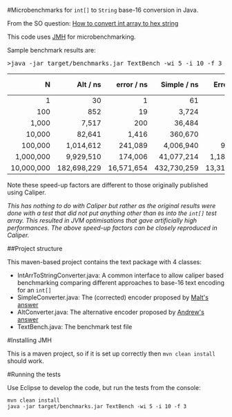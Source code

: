 #Microbenchmarks for `int[]` to `String` base-16 conversion in Java.

From the SO question: [How to convert int array to hex string](http://stackoverflow.com/questions/28609364/how-to-convert-int-array-to-hex-string)

This code uses [JMH](http://openjdk.java.net/projects/code-tools/jmh/) for microbenchmarking. 

Sample benchmark results are:

<pre>
>java -jar target/benchmarks.jar TextBench -wi 5 -i 10 -f 3
</pre>

| N          |    Alt / ns | error / ns | Simple / ns | Error / ns | Speed up |
| ---------: |  ---------: | ---------: | ----------: | ---------: | -------: |
| 1          |          30 |          1 |          61 |          2 |     2.0x |
| 100        |         852 |         19 |       3,724 |         99 |     4.4x |
| 1,000      |       7,517 |        200 |      36,484 |        879 |     4.9x |
| 10,000     |      82,641 |      1,416 |     360,670 |      5,728 |     4.4x |
| 100,000    |   1,014,612 |    241,089 |   4,006,940 |     91,870 |     3.9x |
| 1,000,000  |   9,929,510 |    174,006 |  41,077,214 |  1,181,322 |     4.1x |
| 10,000,000 | 182,698,229 | 16,571,654 | 432,730,259 | 13,310,797 |     2.4x |

Note these speed-up factors are different to those originally published using Caliper. 

*This has nothing to do with Caliper but rather as the original results were done with a test that did not put anything other than `0`s into the `int[]` test array. This resulted in JVM optimisations that gave artificially high performances. The above speed-up factors can be closely reproduced in Caliper.* 

##Project structure

This maven-based project contains the text package with 4 classes:

 - IntArrToStringConverter.java: A common interface to allow caliper based benchmarking comparing different approaches to base-16 text encoding for an `int[]`
 - SimpleConverter.java: The (corrected) encoder proposed by [Malt's answer](http://stackoverflow.com/a/28609627/1945631)
 - AltConverter.java: The alternative encoder proposed by [Andrew's answer](http://stackoverflow.com/a/28611711/1945631)
 - TextBench.java: The benchmark test file

#Installing JMH

This is a maven project, so if it is set up correctly then `mvn clean install` should work.

#Running the tests

Use Eclipse to develop the code, but run the tests from the console:

    mvn clean install
    java -jar target/benchmarks.jar TextBench -wi 5 -i 10 -f 3